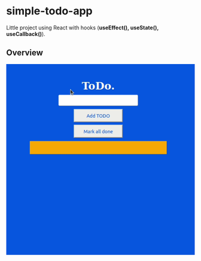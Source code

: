 # simple-todo-app

Little project using React with hooks (**useEffect(), useState(), useCallback()**).

## Overview

![gif](todo-app-overview.gif)
